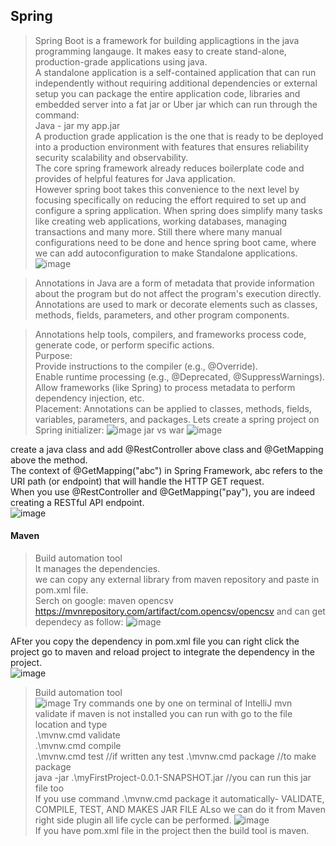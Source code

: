 ## Spring  
>Spring Boot is a framework for building applicagtions in the java programming langauge.
>It makes easy to create stand-alone, production-grade applications using java.  
>A standalone application is a self-contained application that can run independently without requiring additional dependencies or external setup you can package the entire application code, libraries and embedded server into a fat jar or Uber jar which can run through the command:   
>Java - jar my app.jar  
>A production grade application is the one that is ready to be deployed into a production environment with features that ensures reliability security scalability and observability.  
>The core spring framework already reduces boilerplate code and provides of helpful features for Java application.  
>However spring boot takes this convenience to the next level by focusing specifically on reducing the effort required to set up and configure a spring application. When spring does simplify many tasks like creating web applications, working databases, managing transactions and many more. Still there where many manual configurations need to be done and hence spring boot came, where we can add autoconfiguration to make Standalone applications.   
![image](https://github.com/user-attachments/assets/d5e5dca0-e32d-49c5-b72a-cc24f237d493)  

>Annotations in Java are a form of metadata that provide information about the program but do not affect the program's execution directly. Annotations are used to mark or decorate elements such as classes, methods, fields, parameters, and other program components.  

>Annotations help tools, compilers, and frameworks process code, generate code, or perform specific actions.  
Purpose:  
Provide instructions to the compiler (e.g., @Override).  
Enable runtime processing (e.g., @Deprecated, @SuppressWarnings).  
Allow frameworks (like Spring) to process metadata to perform dependency injection, etc.  
Placement: Annotations can be applied to classes, methods, fields, variables, parameters, and packages.
>Lets create a spring project on Spring initializer:
![image](https://github.com/user-attachments/assets/83dde70b-1a31-418f-9264-2c5fa2b15158)
>jar vs war
![image](https://github.com/user-attachments/assets/44108ab3-186d-48ea-8027-6ea46c47788b)
>
create a java class and add @RestController above class and @GetMapping above the method.  
The context of @GetMapping("abc") in Spring Framework, abc refers to the URI path (or endpoint) that will handle the HTTP GET request.  
When you use @RestController and @GetMapping("pay"), you are indeed creating a RESTful API endpoint.   
![image](https://github.com/user-attachments/assets/0ad13038-37c0-4c53-9c8a-a721686b2cff)
#### Maven  
>Build automation tool  
>It manages the dependencies.  
we can copy any external library from maven repository and paste in pom.xml file.  
> Serch on google: maven opencsv
>https://mvnrepository.com/artifact/com.opencsv/opencsv and can get dependecy as follow:
![image](https://github.com/user-attachments/assets/8962acc2-638f-4da7-adfa-befab285e5b4)

AFter you copy the dependency in pom.xml file you can right click the project go to maven and reload project to integrate the dependency in the project.  
![image](https://github.com/user-attachments/assets/37b292ff-696a-4541-800c-96269f320c97)  
>Build automation tool  
![image](https://github.com/user-attachments/assets/e9aba8ce-1483-4f9e-a188-f8e1e8c50414)
Try commands one by one on terminal of IntelliJ
>mvn validate
if maven is not installed you can run with go to the file location  and type  
> .\mvnw.cmd validate  
> .\mvnw.cmd compile  
> .\mvnw.cmd test //if written any test
> .\mvnw.cmd package  //to make package  
> java -jar .\myFirstProject-0.0.1-SNAPSHOT.jar //you can run this jar file too  
> If you use command .\mvnw.cmd package it automatically- VALIDATE, COMPILE, TEST, AND MAKES JAR FILE
ALso we can do it from Maven right side plugin all life cycle can be performed.
![image](https://github.com/user-attachments/assets/3de93b13-60b0-47aa-a471-cdf40ed16309)  
>If you have pom.xml file in the project then the build tool is maven.
















